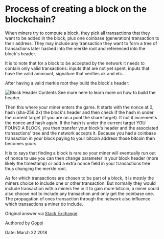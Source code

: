 # Process of creating a block on the blockchain?

When miners try to compute a block, they pick all transactions that they want to be added in the block, plus one coinbase (generation) transaction to their address. They may include any transaction they want to form a tree of transactions later hashed into the merkle root and referenced into the block's header.

It is to note that for a block to be accepted by the network it needs to contain only valid transactions: inputs that are not yet spent, inputs that have the valid ammount, signature that verifies ok and etc...

After having a valid merkle root they build the block's header:

![Block Header Contents](../images/block-header.png)
See more here to learn more on how to build the header.

Then this where your miner enters the game. It starts with the nonce at 0, hash (sha-256 2x) the block's header and then check if the hash in under the current target (if you are on a pool the share target). If not it increments the nonce and hash again. If the hash is under the current target YOU FOUND A BLOCK, you then transfer your block's header and the associated transactions' tree and the network accepts it. Because you had a coinbase transaction in your block paying to your bitcoin address those bitcoin then becomes yours.

It is to says that finding a block is rare so your miner will eventually run out of nonce to use you can then change parameter in your block header (more likely the timestamp) or add a extra nonce field in your transactions tree thus changing the merkle root.

As for which transactions are chosen to be part of a block, it is mostly the miners choice to include one or other transaction. But normally they would include transaction with a miners fee in it to gain more bitcoin, a miner could also choose not to include any transaction and only get the coinbase one. The propagation of ones transaction through the network also influence which transactions a miner do include.

Original answer via [Stack Exchange](https://bitcoin.stackexchange.com/questions/7330/whats-the-process-of-creating-a-block-on-the-blockchain)

Authored by [Gopoi](https://bitcoin.stackexchange.com/users/845/gopoi)

Date: March 22 2018